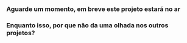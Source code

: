 ### Aguarde um momento, em breve este projeto estará no ar
### Enquanto isso, por que não da uma olhada nos outros projetos?
